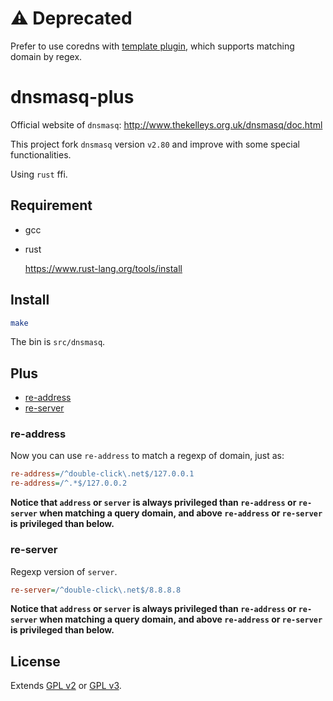 # ⚠️ Deprecated

Prefer to use coredns with [template plugin](https://coredns.io/plugins/template/), which supports matching domain by regex.

# dnsmasq-plus

Official website of `dnsmasq`: http://www.thekelleys.org.uk/dnsmasq/doc.html

This project fork `dnsmasq` version `v2.80` and improve with some special functionalities.

Using `rust` ffi.

## Requirement

- gcc

- rust

  https://www.rust-lang.org/tools/install

## Install

```bash
make
```

The bin is `src/dnsmasq`.

## Plus

- [re-address](#re-address)
- [re-server](#re-server)

### re-address

Now you can use `re-address` to match a regexp of domain, just as:

```ini
re-address=/^double-click\.net$/127.0.0.1
re-address=/^.*$/127.0.0.2
```

**Notice that `address` or `server` is always privileged than `re-address` or `re-server` when matching a query domain, and above `re-address` or `re-server` is privileged than below.**

### re-server

Regexp version of `server`.

```ini
re-server=/^double-click\.net$/8.8.8.8
```

**Notice that `address` or `server` is always privileged than `re-address` or `re-server` when matching a query domain, and above `re-address` or `re-server` is privileged than below.**

## License

Extends [GPL v2](COPYING) or [GPL v3](COPYING-v3).
